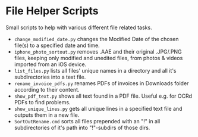 #  File Helper Scripts

Small scripts to help with various different file related tasks. 

* `change_modified_date.py` changes the Modified Date of the chosen file(s) to a specified date and time.
* `iphone_photo_sortout.py` removes .AAE and their original .JPG/.PNG files, keeping only modified and unedited files, from photos & videos imported from an iOS device.
* `list_files.py` lists all files' unique names in a directory and all it's subdirectories into a text file.
* `rename_invoice_pdfs.py` renames PDFs of invoices in Downloads folder according to their content.
* `show_pdf_text.py` shows all text found in a PDF file. Useful e.g. for OCRd PDFs to find problems.
* `show_unique_lines.py` gets all unique lines in a specified text file and outputs them in a new file.
* `SortOutRename.cmd` sorts all files prepended with an "!" in all subdirectories of it's path into "!"-subdirs of those dirs.
